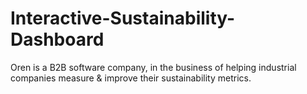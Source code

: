 # Interactive-Sustainability-Dashboard
Oren is a B2B software company, in the business of helping industrial companies measure &amp; improve their sustainability metrics. 
